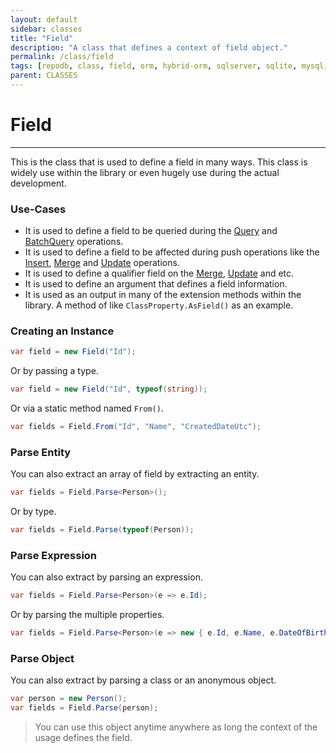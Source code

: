 ```yaml
---
layout: default
sidebar: classes
title: "Field"
description: "A class that defines a context of field object."
permalink: /class/field
tags: [repodb, class, field, orm, hybrid-orm, sqlserver, sqlite, mysql, postgresql]
parent: CLASSES
---
```


# Field

---

This is the class that is used to define a field in many ways. This class is widely use within the library or even hugely use during the actual development.

### Use-Cases

- It is used to define a field to be queried during the [Query](/operation/query) and [BatchQuery](/operation/batchquery) operations.
- It is used to define a field to be affected during push operations like the [Insert](/operation/insert), [Merge](/operation/merge) and [Update](/operation/update) operations.
- It is used to define a qualifier field on the [Merge](/operation/merge), [Update](/operation/update) and etc.
- It is used to define an argument that defines a field information.
- It is used as an output in many of the extension methods within the library. A method of like `ClassProperty.AsField()` as an example.

### Creating an Instance

```csharp
var field = new Field("Id");
```

Or by passing a type.

```csharp
var field = new Field("Id", typeof(string));
```

Or via a static method named `From()`.

```csharp
var fields = Field.From("Id", "Name", "CreatedDateUtc");
```

### Parse Entity

You can also extract an array of field by extracting an entity.

```csharp
var fields = Field.Parse<Person>();
```

Or by type.

```csharp
var fields = Field.Parse(typeof(Person));
```

### Parse Expression

You can also extract by parsing an expression.

```csharp
var fields = Field.Parse<Person>(e => e.Id);
```

Or by parsing the multiple properties.

```csharp
var fields = Field.Parse<Person>(e => new { e.Id, e.Name, e.DateOfBirth });
```

### Parse Object

You can also extract by parsing a class or an anonymous object.

```csharp
var person = new Person();
var fields = Field.Parse(person);
```

> You can use this object anytime anywhere as long the context of the usage defines the field.
